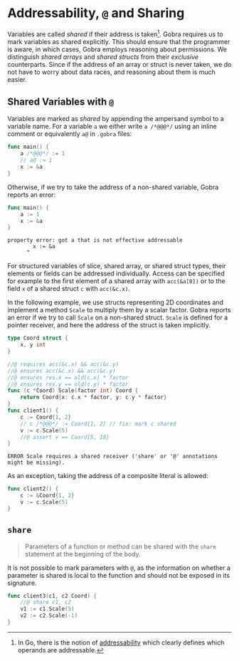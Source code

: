 # Addressability, `@` and Sharing

Variables are called _shared_ if their address is taken[^1].
Gobra requires us to mark variables as shared explicitly.
This should ensure that the programmer is aware, in which cases, Gobra employs reasoning about permissions.
We distinguish _shared arrays_ and _shared structs_ from their _exclusive_ counterparts.
Since if the address of an array or struct is never taken, we do not have to worry about data races, and reasoning about them is much easier.


## Shared Variables with `@`

Variables are marked as _shared_ by appending the ampersand symbol to a variable name.
For a variable `a` we either write `a /*@@@*/` using an inline comment or equivalently `a@` in `.gobra` files:
``` go
func main() {
	a /*@@@*/ := 1
	// a@ := 1
    x := &a
}
```

Otherwise, if we try to take the address of a non-shared variable, Gobra reports an error:
``` go
func main() {
	a := 1
    x := &a
}
```
``` text
property error: got a that is not effective addressable
        x := &a
      ^
```

For structured variables of slice, shared array, or shared struct types, their elements or fields can be addressed individually.
Access can be specified for example to the first element of a shared array with `acc(&a[0])` or to the field `x` of a shared struct `c` with `acc(&c.x)`.

In the following example, we use structs representing 2D coordinates and implement a method `Scale` to multiply them by a scalar factor.
Gobra reports an error if we try to call `Scale` on a non-shared struct.
`Scale` is defined for a pointer receiver, and here the address of the struct is taken implicitly.

``` go
type Coord struct {
	x, y int
}

//@ requires acc(&c.x) && acc(&c.y)
//@ ensures acc(&c.x) && acc(&c.y)
//@ ensures res.x == old(c.x) * factor
//@ ensures res.y == old(c.y) * factor
func (c *Coord) Scale(factor int) Coord {
	return Coord{x: c.x * factor, y: c.y * factor}
}
func client1() {
	c := Coord{1, 2}
	// c /*@@@*/ := Coord{1, 2} // fix: mark c shared
	v := c.Scale(5)
	//@ assert v == Coord{5, 10}
}
```
``` text
ERROR Scale requires a shared receiver ('share' or '@' annotations might be missing).
```

As an exception, taking the address of a composite literal is allowed:
``` go
func client2() {
	c := &Coord{1, 2}
	v := c.Scale(5)
}
```

## `share`

> Parameters of a function or method can be shared with the `share` statement at the beginning of the body.

It is not possible to mark parameters with `@`, as the information on whether a parameter is shared is local to the function and should not be exposed in its signature.

``` go
func client3(c1, c2 Coord) {
	//@ share c1, c2
	v1 := c1.Scale(5)
	v2 := c2.Scale(-1)
}
```


[^1]: In Go, there is the notion of [addressability](https://go.dev/ref/spec#Address_operators) which clearly defines which operands are addressable.
